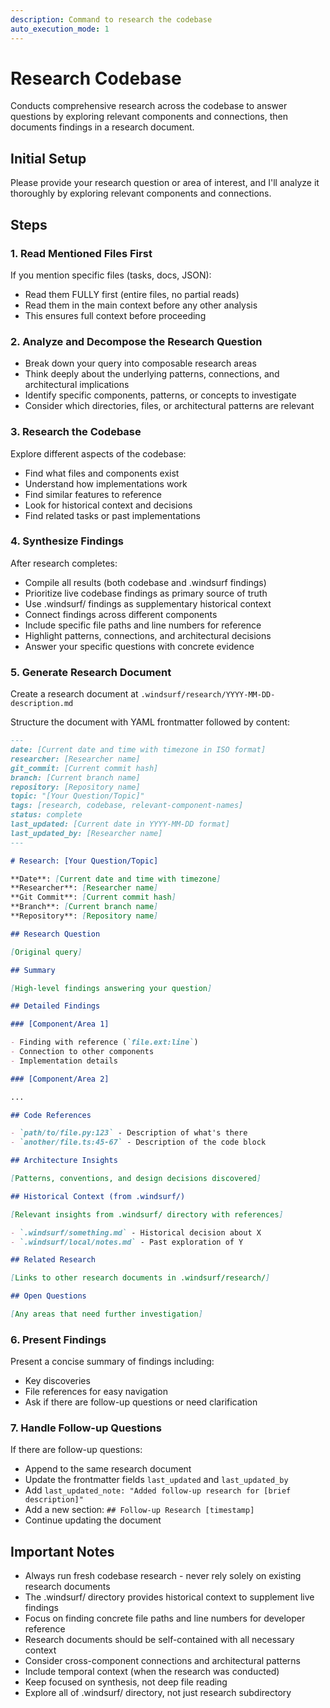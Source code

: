 ```yaml
---
description: Command to research the codebase
auto_execution_mode: 1
---
```


# Research Codebase

Conducts comprehensive research across the codebase to answer questions by exploring relevant components and connections, then documents findings in a research document.

## Initial Setup

Please provide your research question or area of interest, and I'll analyze it thoroughly by exploring relevant components and connections.

## Steps

### 1. Read Mentioned Files First

If you mention specific files (tasks, docs, JSON):

- Read them FULLY first (entire files, no partial reads)
- Read them in the main context before any other analysis
- This ensures full context before proceeding

### 2. Analyze and Decompose the Research Question

- Break down your query into composable research areas
- Think deeply about the underlying patterns, connections, and architectural implications
- Identify specific components, patterns, or concepts to investigate
- Consider which directories, files, or architectural patterns are relevant

### 3. Research the Codebase

Explore different aspects of the codebase:

- Find what files and components exist
- Understand how implementations work
- Find similar features to reference
- Look for historical context and decisions
- Find related tasks or past implementations

### 4. Synthesize Findings

After research completes:

- Compile all results (both codebase and .windsurf findings)
- Prioritize live codebase findings as primary source of truth
- Use .windsurf/ findings as supplementary historical context
- Connect findings across different components
- Include specific file paths and line numbers for reference
- Highlight patterns, connections, and architectural decisions
- Answer your specific questions with concrete evidence

### 5. Generate Research Document

Create a research document at `.windsurf/research/YYYY-MM-DD-description.md`

Structure the document with YAML frontmatter followed by content:

```markdown
---
date: [Current date and time with timezone in ISO format]
researcher: [Researcher name]
git_commit: [Current commit hash]
branch: [Current branch name]
repository: [Repository name]
topic: "[Your Question/Topic]"
tags: [research, codebase, relevant-component-names]
status: complete
last_updated: [Current date in YYYY-MM-DD format]
last_updated_by: [Researcher name]
---

# Research: [Your Question/Topic]

**Date**: [Current date and time with timezone]
**Researcher**: [Researcher name]
**Git Commit**: [Current commit hash]
**Branch**: [Current branch name]
**Repository**: [Repository name]

## Research Question

[Original query]

## Summary

[High-level findings answering your question]

## Detailed Findings

### [Component/Area 1]

- Finding with reference (`file.ext:line`)
- Connection to other components
- Implementation details

### [Component/Area 2]

...

## Code References

- `path/to/file.py:123` - Description of what's there
- `another/file.ts:45-67` - Description of the code block

## Architecture Insights

[Patterns, conventions, and design decisions discovered]

## Historical Context (from .windsurf/)

[Relevant insights from .windsurf/ directory with references]

- `.windsurf/something.md` - Historical decision about X
- `.windsurf/local/notes.md` - Past exploration of Y

## Related Research

[Links to other research documents in .windsurf/research/]

## Open Questions

[Any areas that need further investigation]
```

### 6. Present Findings

Present a concise summary of findings including:

- Key discoveries
- File references for easy navigation
- Ask if there are follow-up questions or need clarification

### 7. Handle Follow-up Questions

If there are follow-up questions:

- Append to the same research document
- Update the frontmatter fields `last_updated` and `last_updated_by`
- Add `last_updated_note: "Added follow-up research for [brief description]"`
- Add a new section: `## Follow-up Research [timestamp]`
- Continue updating the document

## Important Notes

- Always run fresh codebase research - never rely solely on existing research documents
- The .windsurf/ directory provides historical context to supplement live findings
- Focus on finding concrete file paths and line numbers for developer reference
- Research documents should be self-contained with all necessary context
- Consider cross-component connections and architectural patterns
- Include temporal context (when the research was conducted)
- Keep focused on synthesis, not deep file reading
- Explore all of .windsurf/ directory, not just research subdirectory

